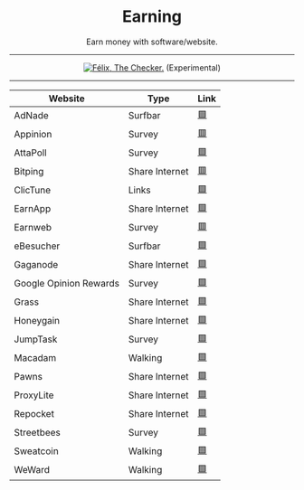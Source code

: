 <div align="center"><h1>Earning</h1>
<p>Earn money with software/website.</p>

___

[![Félix, The Checker.](https://github.com/LeBazarDeBryan/Earning/actions/workflows/link.yml/badge.svg)](https://github.com/LeBazarDeBryan/Earning/actions/workflows/link.yml) (Experimental)
___

| Website | Type | Link |
|---------|------|------|
| AdNade | Surfbar | <a href="https://adnade.net/?ref=LeBazarDeBryan">🟩</a> |
| Appinion | Survey | <a href="">🟥</a> |
| AttaPoll | Survey | <a href="https://attapoll.app/join/ykvoh">🟩</a> |
| Bitping | Share Internet | <a href="https://app.bitping.com/?r=fxiFvAEg">🟥</a> |
| ClicTune | Links | <a href="https://www.clictune.com/auth/signup/140463">🟩</a> |
| EarnApp | Share Internet | <a href="https://earnapp.com/dashboard/signup?r=B3RlZCMl">🟩</a> |
| Earnweb | Survey | <a href="">🟥</a> |
| eBesucher | Surfbar | <a href="https://www.ebesucher.com/?ref=justfelix">🟩</a> |
| Gaganode | Share Internet | <a href="https://dashboard.gaganode.com/register?referral_code=brgbswarhqlepuu">🟩</a> |
| Google Opinion Rewards | Survey | <a href="https://surveys.google.com/google-opinion-rewards/">🟩</a> |
| Grass | Share Internet | <a href="https://app.getgrass.io/register/?referralCode=fvehjREzI13uGQv">🟩</a> |
| Honeygain | Share Internet | <a href="https://r.honeygain.me/LEBAZD645C">🟩</a> |
| JumpTask | Survey | <a href="https://www.jumptask.io/r/decyvanejacy">🟩</a> |
| Macadam | Walking | <a href="https://macadam.carrd.co">🟩</a> |
| Pawns | Share Internet | <a href="https://pawns.app/?r=3178929">🟩</a> |
| ProxyLite | Share Internet | <a href="https://proxylite.ru/?r=Q48OO8CX&utm_source=GitHub">🟩</a> |
| Repocket | Share Internet | <a href="https://link.repocket.com/vxLX">🟩</a> |
| Streetbees | Survey | <a href="https://www.streetbees.com">🟩</a> |
| Sweatcoin | Walking | <a href="https://sweatco.in/i/severinegalera">🟩</a> |
| WeWard | Walking | <a href="https://www.wewardapp.com">🟩</a> |
</div>
